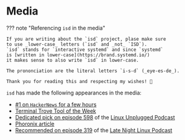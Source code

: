 # Media

??? note "Referencing `isd` in the media"

    If you are writing about the `isd` project, plase make sure
    to use _lower-case_ letters (`isd` and _not_ `ISD`).
    `isd` stands for `interactive systemd` and since `systemd`
    is [written in lower-case](https://brand.systemd.io/)
    it makes sense to also write `isd` in lower-case.

    The prononciation are the literal letters `i-s-d` (_eye-es-de_).

    Thank you for reading this and respecting my wishes! 🙏

`isd` has made the following appearances in the media:

- [#1 on `HackerNews` for a few hours](https://news.ycombinator.com/item?id=42749402)
- [Terminal Trove Tool of the Week](https://terminaltrove.com/isd/)
- [Dedicated pick on episode 598](https://linuxunplugged.com/598) of the [Linux Unplugged Podcast](https://linuxunplugged.com/)
- [Phoronix article](https://www.phoronix.com/news/ISD-Interactive-Systemd)
- [Recommended on episode 319](https://latenightlinux.com/late-night-linux-episode-319/) of the [Late Night Linux Podcast](https://latenightlinux.com/category/lnl/)


